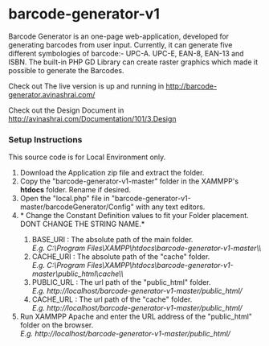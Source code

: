 # barcode-generator-v1

Barcode Generator is an one-page web-application, developed for generating barcodes from user input. Currently, it can generate five different symbologies of barcode:- UPC-A. UPC-E, EAN-8, EAN-13 and ISBN. The built-in PHP GD Library can create raster graphics which made it possible to generate the Barcodes.

Check out The live version is up and running in http://barcode-generator.avinashrai.com/ 

Check out the Design Document in http://avinashrai.com/Documentation/101/3.Design 

<h3> Setup Instructions </h3> 
This source code is for Local Environment only.

<ol>
  <li>Download the Application zip file and extract the folder.</li>
  <li>Copy the "barcode-generator-v1-master" folder in the XAMMPP's <strong>htdocs</strong> folder. Rename if desired.</li>
  <li>Open the "local.php" file in "barcode-generator-v1-master/barcodeGenerator/Config" with any text editors.</li>
  <li>* Change the Constant Definition values to fit your Folder placement. DONT CHANGE THE STRING NAME.*</li>
  <ol>
     <li>BASE_URI : The absolute path of the main folder. <br/>
     <i>E.g. C:\Program Files\XAMPP\htdocs\barcode-generator-v1-master\\</i>
     </li>
     <li>CACHE_URI : The absolute path of the "cache" folder. <br/>
     <i>E.g. C:\Program Files\XAMPP\htdocs\barcode-generator-v1-master\public_html\cache\\</i>
     </li>
     <li>PUBLIC_URL : The url path of the "public_html" folder. <br/>
     <i>E.g. http://localhost/barcode-generator-v1-master/public_html/</i>
     </li>
     <li>CACHE_URL : The url path of the "cache" folder.<br/>
     <i>E.g. http://localhost/barcode-generator-v1-master/public_html/</i>
     </li>
  </ol>
  <li>Run XAMMPP Apache and enter the URL address of the "public_html" folder on the browser.<br/> 
  <i>E.g. http://localhost/barcode-generator-v1-master/public_html/</i>
  </li>
</ol>
